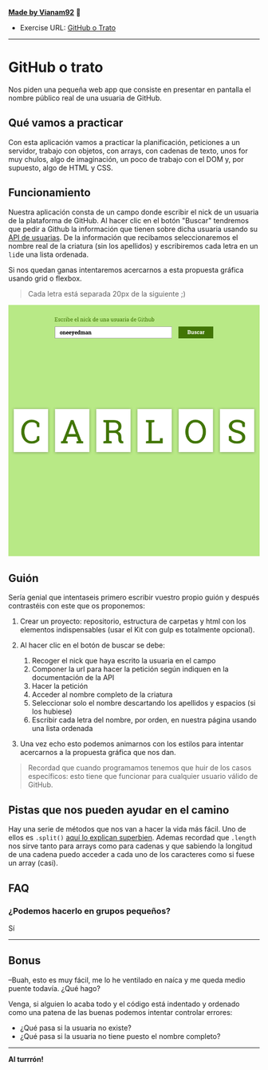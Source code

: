 **[Made by Vianam92](https://github.com/Vianam92)** 🤖️

- Exercise URL: [GitHub o Trato](vianam92.github.io/js-api-github//)

---
# GitHub o trato

Nos piden una pequeña web app que consiste en presentar en pantalla el nombre público real de una usuaria de GitHub.

## Qué vamos a practicar

Con esta aplicación vamos a practicar la planificación, peticiones a un servidor, trabajo con objetos, con arrays, con cadenas de texto, unos for muy chulos, algo de imaginación, un poco de trabajo con el DOM y, por supuesto, algo de HTML y CSS.

## Funcionamiento

Nuestra aplicación consta de un campo donde escribir el nick de un usuaria de la plataforma de GitHub. Al hacer clic en el botón "Buscar" tendremos que pedir a Github la información que tienen sobre dicha usuaria usando su [API de usuarias](https://developer.github.com/v3/users/). De la información que recibamos seleccionaremos el nombre real de la criatura (sin los apellidos) y escribiremos cada letra en un `li`de una lista ordenada.

Si nos quedan ganas intentaremos acercarnos a esta propuesta gráfica usando grid o flexbox.

> Cada letra está separada 20px de la siguiente ;)

![Guía](./info/github-api.png)

## Guión

Sería genial que intentaseis primero escribir vuestro propio guión y después contrastéis con este que os proponemos:

1. Crear un proyecto: repositorio, estructura de carpetas y html con los elementos indispensables (usar el Kit con gulp es totalmente opcional).
2. Al hacer clic en el botón de buscar se debe:

   1. Recoger el nick que haya escrito la usuaria en el campo
   1. Componer la url para hacer la petición según indiquen en la documentación de la API
   1. Hacer la petición
   1. Acceder al nombre completo de la criatura
   1. Seleccionar solo el nombre descartando los apellidos y espacios (si los hubiese)
   1. Escribir cada letra del nombre, por orden, en nuestra página usando una lista ordenada

3. Una vez echo esto podemos animarnos con los estilos para intentar acercarnos a la propuesta gráfica que nos dan.

> Recordad que cuando programamos tenemos que huir de los casos específicos: esto tiene que funcionar para cualquier usuario válido de GitHub.

## Pistas que nos pueden ayudar en el camino

Hay una serie de métodos que nos van a hacer la vida más fácil. Uno de ellos es `.split()` [aquí lo explican superbien](https://alligator.io/js/split-string-method/).
Ademas recordad que `.length` nos sirve tanto para arrays como para cadenas y que sabiendo la longitud de una cadena puedo acceder a cada uno de los caracteres como si fuese un array (casi).

## FAQ

### ¿Podemos hacerlo en grupos pequeños?

Sí

---

## Bonus

–Buah, esto es muy fácil, me lo he ventilado en naíca y me queda medio puente todavía. ¿Qué hago?

Venga, si alguien lo acaba todo y el código está indentado y ordenado como una patena de las buenas podemos intentar controlar errores:

- ¿Qué pasa si la usuaria no existe?
- ¿Qué pasa si la usuaria no tiene puesto el nombre completo?

---

**Al turrrón!**
